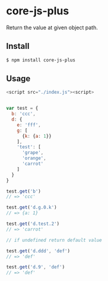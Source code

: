 # core-js-plus

Return the value at given object path.

## Install

```bash
$ npm install core-js-plus
```

## Usage

```js
<script src="./index.js"><script>

```

```js

var test = {
  b: 'ccc',
  d: {
    e: 'fff',
    g: [
      {k: {a: 1}}
    ],
    'test': [
      'grape',
      'orange',
      'carrot'
    ]
  }
}

test.get('b')
// => 'ccc'

test.get('d.g.0.k')
// => {a: 1}

test.get('d.test.2')
// => 'carrot'

// if undefined return default value

test.get('d.ddd', 'def')
// => 'def'

test.get('d.9', 'def')
// => 'def'

```
